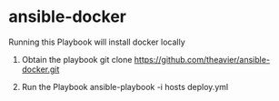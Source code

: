 # ansible-docker


Running this Playbook will install docker locally 

1. Obtain the playbook
git clone https://github.com/theavier/ansible-docker.git

2. Run the Playbook
ansible-playbook -i hosts  deploy.yml
